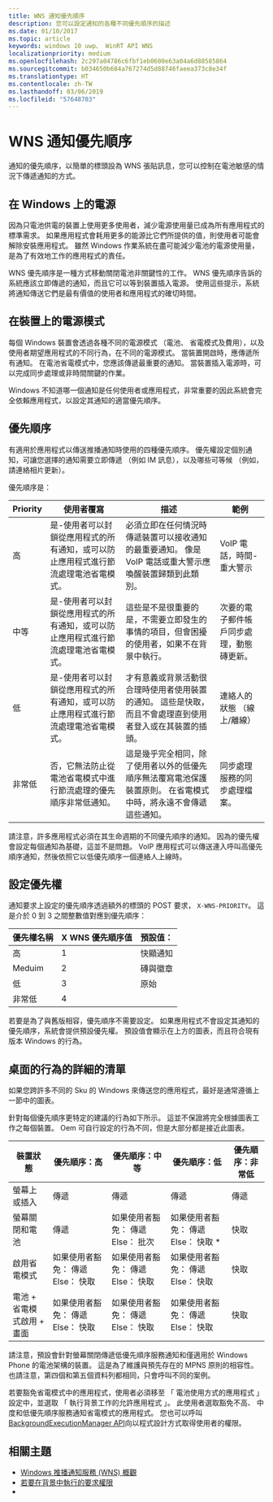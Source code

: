 ```yaml
---
title: WNS 通知優先順序
description: 您可以設定通知的各種不同優先順序的描述
ms.date: 01/10/2017
ms.topic: article
keywords: windows 10 uwp、 WinRT API WNS
localizationpriority: medium
ms.openlocfilehash: 2c297a04786c6fbf1eb0600e63a04a6d88585864
ms.sourcegitcommit: b034650b684a767274d5d88746faeea373c8e34f
ms.translationtype: HT
ms.contentlocale: zh-TW
ms.lasthandoff: 03/06/2019
ms.locfileid: "57648703"
---
```

# <a name="wns-notification-priorities"></a>WNS 通知優先順序
通知的優先順序，以簡單的標頭設為 WNS 張貼訊息，您可以控制在電池敏感的情況下傳遞通知的方式。

## <a name="power-on-windows"></a>在 Windows 上的電源
因為只電池供電的裝置上使用更多使用者，減少電源使用量已成為所有應用程式的標準需求。 如果應用程式會耗用更多的能源比它們所提供的值，則使用者可能會解除安裝應用程式。 雖然 Windows 作業系統在盡可能減少電池的電源使用量，是為了有效地工作的應用程式的責任。 

WNS 優先順序是一種方式移動關閉電池非關鍵性的工作。 WNS 優先順序告訴的系統應該立即傳遞的通知，而且它可以等到裝置插入電源。 使用這些提示，系統將通知傳送它們是最有價值的使用者和應用程式的確切時間。 

## <a name="power-modes-on-the-device"></a>在裝置上的電源模式
每個 Windows 裝置會透過各種不同的電源模式 （電池、 省電模式及費用），以及使用者期望應用程式的不同行為，在不同的電源模式。 當裝置開啟時，應傳遞所有通知。 在電池省電模式中，您應該傳遞最重要的通知。 當裝置插入電源時，可以完成同步處理或非時間關鍵的作業。

Windows 不知道哪一個通知是任何使用者或應用程式，非常重要的因此系統會完全依賴應用程式，以設定其通知的適當優先順序。 

## <a name="priorities"></a>優先順序
有適用於應用程式以傳送推播通知時使用的四種優先順序。 優先權設定個別通知，可讓您選擇的通知需要立即傳遞 （例如 IM 訊息），以及哪些可等候 （例如，請連絡相片更新）。

優先順序是： 

|    Priority    |    使用者覆寫    |    描述    |    範例    |
|----------------|---------------------|-------------------|---------------|
|    高    |    是-使用者可以封鎖從應用程式的所有通知，或可以防止應用程式進行節流處理電池省電模式。    |    必須立即在任何情況時傳遞裝置可以接收通知的最重要通知。 像是 VoIP 電話或重大警示應喚醒裝置歸類到此類別。    |    VoIP 電話，時間-重大警示    |
|    中等    |    是-使用者可以封鎖從應用程式的所有通知，或可以防止應用程式進行節流處理電池省電模式。    |    這些是不是很重要的是，不需要立即發生的事情的項目，但會困擾的使用者，如果不在背景中執行。    |    次要的電子郵件帳戶同步處理，動態磚更新。    |
|    低    |    是-使用者可以封鎖從應用程式的所有通知，或可以防止應用程式進行節流處理電池省電模式。    |    才有意義或背景活動很合理時使用者使用裝置的通知。 這些是快取，而且不會處理直到使用者登入或在其裝置的插頭。    |    連絡人的狀態 （線上/離線）    |
|    非常低     |    否，它無法防止從電池省電模式中進行節流處理的優先順序非常低通知。    |    這是幾乎完全相同，除了使用者以外的低優先順序無法覆寫電池保護裝置原則。 在省電模式中時，將永遠不會傳遞這些通知。    |    同步處理服務的同步處理檔案。    |

請注意，許多應用程式必須在其生命週期的不同優先順序的通知。 因為的優先權會設定每個通知為基礎，這並不是問題。 VoIP 應用程式可以傳送連入呼叫高優先順序通知，然後依照它以低優先順序一個連絡人上線時。 

## <a name="setting-the-priority"></a>設定優先權

通知要求上設定的優先順序透過額外的標頭的 POST 要求， `X-WNS-PRIORITY`。 這是介於 0 到 3 之間整數值對應到優先順序： 

| 優先權名稱 | X WNS 優先順序值 | 預設值： |
|---------------|----------------------|------------------|
| 高 | 1 | 快顯通知 |
| Meduim | 2 | 磚與徽章 |
| 低 | 3 | 原始 |
| 非常低 | 4 |  |

若要是為了與舊版相容，優先順序不需要設定。 如果應用程式不會設定其通知的優先順序，系統會提供預設優先權。 預設值會顯示在上方的圖表，而且符合現有版本 Windows 的行為。 

## <a name="detailed-listing-of-desktop-behavior"></a>桌面的行為的詳細的清單 

如果您跨許多不同的 Sku 的 Windows 來傳送您的應用程式，最好是通常遵循上一節中的圖表。 

針對每個優先順序更特定的建議的行為如下所示。 這並不保證將完全根據圖表工作之每個裝置。 Oem 可自行設定的行為不同，但是大部分都是接近此圖表。 

| 裝置狀態    | 優先順序：高    |    優先順序：中等        | 優先順序：低    |    優先順序：非常低    |
|-------------------------------------------------------|----------------------------------------------------|----------------------------------------------------|----------------------------------------------------|--------------------------|
|    螢幕上或插入    |    傳遞    |    傳遞    |    傳遞    |    傳遞    |
|    螢幕關閉和電池    |    傳遞    |    如果使用者豁免： 傳遞 Else： 批次     |    如果使用者豁免： 傳遞 Else： 快取 *    |    快取    |
|    啟用省電模式    |    如果使用者豁免： 傳遞 Else： 快取    |    如果使用者豁免： 傳遞 Else： 快取    |    如果使用者豁免： 傳遞 Else： 快取    |    快取     |
|    電池 + 省電模式啟用 + 畫面    |    如果使用者豁免： 傳遞 Else： 快取    |    如果使用者豁免： 傳遞 Else： 快取    |    如果使用者豁免： 傳遞 Else： 快取    |    快取    |

請注意，預設會針對螢幕關閉傳遞低優先順序服務通知和僅適用於 Windows Phone 的電池架構的裝置。 這是為了維護與預先存在的 MPNS 原則的相容性。 也請注意，第四個和第五個資料列都相同，只會呼叫不同的案例。

若要豁免省電模式中的應用程式，使用者必須移至 「 電池使用方式的應用程式 」 設定中，並選取 「 執行背景工作的允許應用程式 」。 此使用者選取豁免不高、 中度和低優先順序服務通知省電模式的應用程式。 您也可以呼叫[BackgroundExecutionManager API](https://docs.microsoft.com/uwp/api/windows.applicationmodel.background.backgroundexecutionmanager.requestaccesskindasync#Windows_ApplicationModel_Background_BackgroundExecutionManager_RequestAccessKindAsync_Windows_ApplicationModel_Background_BackgroundAccessRequestKind_System_String_)向以程式設計方式取得使用者的權限。  

## <a name="related-topics"></a>相關主題
- [Windows 推播通知服務 (WNS) 概觀](windows-push-notification-services--wns--overview.md)
- [若要在背景中執行的要求權限](https://docs.microsoft.com/uwp/api/windows.applicationmodel.background.backgroundexecutionmanager.requestaccesskindasync#Windows_ApplicationModel_Background_BackgroundExecutionManager_RequestAccessKindAsync_Windows_ApplicationModel_Background_BackgroundAccessRequestKind_System_String_)
- 
